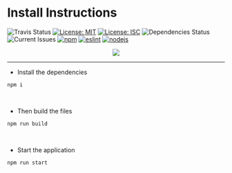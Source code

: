 # Install Instructions

![Travis Status](https://travis-ci.org/aguin467/Website.svg?branch=master) [![License: MIT](https://img.shields.io/badge/License-MIT-yellow.svg)](https://opensource.org/licenses/MIT) [![License: ISC](https://img.shields.io/badge/License-ISC-blue.svg)](https://opensource.org/licenses/ISC) ![Dependencies Status](https://img.shields.io/david/dev/aguin467/webPack) ![Current Issues](https://img.shields.io/github/issues/aguin467/webPack) [![npm][npm]][npm-url] [![eslint][eslint]][eslint-url] [![nodejs][nodejs]][nodejs-url]

[npm]: https://img.shields.io/badge/npm-6.13.7-brightgreen
[npm-url]: https://npmjs.com/

[eslint]: https://img.shields.io/badge/eslint-6.8.0-brightgreen
[eslint-url]: https://eslint.org/

[nodejs]: https://img.shields.io/badge/nodejs-13.9.0-brightgreen
[nodejs-url]: https://nodejs.org/en/

<p align="center"> <image src="https://github.com/aguin467/webPack/blob/master/webpack.svg" /> </p>

------------------------------------------------------------------------------------------------------------------------------------------

- Install the dependencies

```
npm i
```
<p>&nbsp;</p>

- Then build the files
```
npm run build
```

<p>&nbsp;</p>

- Start the application
```
npm run start
```

